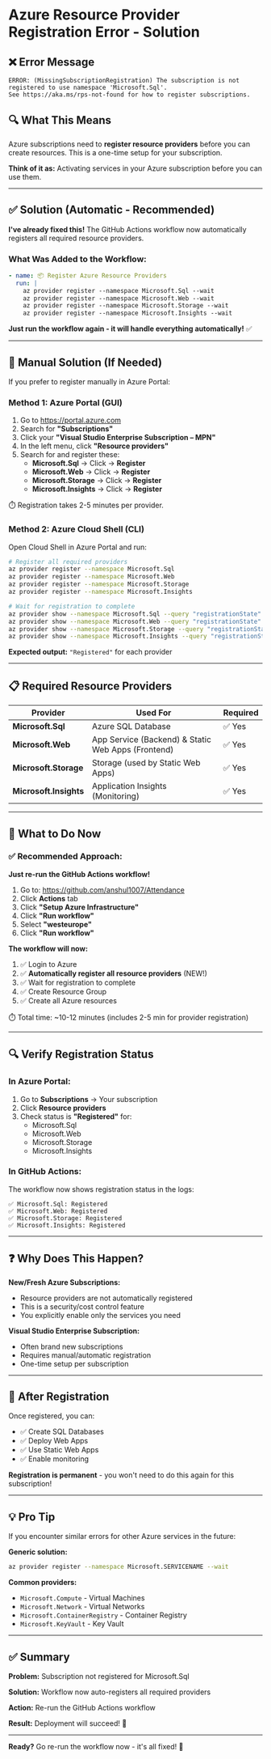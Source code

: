 # Azure Resource Provider Registration Error - Solution

## ❌ Error Message

```
ERROR: (MissingSubscriptionRegistration) The subscription is not registered to use namespace 'Microsoft.Sql'. 
See https://aka.ms/rps-not-found for how to register subscriptions.
```

## 🔍 What This Means

Azure subscriptions need to **register resource providers** before you can create resources. This is a one-time setup for your subscription.

**Think of it as:** Activating services in your Azure subscription before you can use them.

---

## ✅ Solution (Automatic - Recommended)

**I've already fixed this!** The GitHub Actions workflow now automatically registers all required resource providers.

### What Was Added to the Workflow:

```yaml
- name: 📦 Register Azure Resource Providers
  run: |
    az provider register --namespace Microsoft.Sql --wait
    az provider register --namespace Microsoft.Web --wait
    az provider register --namespace Microsoft.Storage --wait
    az provider register --namespace Microsoft.Insights --wait
```

**Just run the workflow again - it will handle everything automatically!** ✅

---

## 🔧 Manual Solution (If Needed)

If you prefer to register manually in Azure Portal:

### Method 1: Azure Portal (GUI)

1. Go to https://portal.azure.com
2. Search for **"Subscriptions"**
3. Click your **"Visual Studio Enterprise Subscription – MPN"**
4. In the left menu, click **"Resource providers"**
5. Search for and register these:
   - **Microsoft.Sql** → Click → **Register**
   - **Microsoft.Web** → Click → **Register**
   - **Microsoft.Storage** → Click → **Register**
   - **Microsoft.Insights** → Click → **Register**

⏱️ Registration takes 2-5 minutes per provider.

### Method 2: Azure Cloud Shell (CLI)

Open Cloud Shell in Azure Portal and run:

```bash
# Register all required providers
az provider register --namespace Microsoft.Sql
az provider register --namespace Microsoft.Web
az provider register --namespace Microsoft.Storage
az provider register --namespace Microsoft.Insights

# Wait for registration to complete
az provider show --namespace Microsoft.Sql --query "registrationState"
az provider show --namespace Microsoft.Web --query "registrationState"
az provider show --namespace Microsoft.Storage --query "registrationState"
az provider show --namespace Microsoft.Insights --query "registrationState"
```

**Expected output:** `"Registered"` for each provider

---

## 📋 Required Resource Providers

| Provider | Used For | Required |
|----------|----------|----------|
| **Microsoft.Sql** | Azure SQL Database | ✅ Yes |
| **Microsoft.Web** | App Service (Backend) & Static Web Apps (Frontend) | ✅ Yes |
| **Microsoft.Storage** | Storage (used by Static Web Apps) | ✅ Yes |
| **Microsoft.Insights** | Application Insights (Monitoring) | ✅ Yes |

---

## 🎯 What to Do Now

### ✅ Recommended Approach:

**Just re-run the GitHub Actions workflow!**

1. Go to: https://github.com/anshul1007/Attendance
2. Click **Actions** tab
3. Click **"Setup Azure Infrastructure"**
4. Click **"Run workflow"**
5. Select **"westeurope"**
6. Click **"Run workflow"**

**The workflow will now:**
1. ✅ Login to Azure
2. ✅ **Automatically register all resource providers** (NEW!)
3. ✅ Wait for registration to complete
4. ✅ Create Resource Group
5. ✅ Create all Azure resources

⏱️ Total time: ~10-12 minutes (includes 2-5 min for provider registration)

---

## 🔍 Verify Registration Status

### In Azure Portal:
1. Go to **Subscriptions** → Your subscription
2. Click **Resource providers**
3. Check status is **"Registered"** for:
   - Microsoft.Sql
   - Microsoft.Web
   - Microsoft.Storage
   - Microsoft.Insights

### In GitHub Actions:
The workflow now shows registration status in the logs:
```
✅ Microsoft.Sql: Registered
✅ Microsoft.Web: Registered
✅ Microsoft.Storage: Registered
✅ Microsoft.Insights: Registered
```

---

## ❓ Why Does This Happen?

**New/Fresh Azure Subscriptions:**
- Resource providers are not automatically registered
- This is a security/cost control feature
- You explicitly enable only the services you need

**Visual Studio Enterprise Subscription:**
- Often brand new subscriptions
- Requires manual/automatic registration
- One-time setup per subscription

---

## 🚀 After Registration

Once registered, you can:
- ✅ Create SQL Databases
- ✅ Deploy Web Apps
- ✅ Use Static Web Apps
- ✅ Enable monitoring

**Registration is permanent** - you won't need to do this again for this subscription!

---

## 💡 Pro Tip

If you encounter similar errors for other Azure services in the future:

**Generic solution:**
```bash
az provider register --namespace Microsoft.SERVICENAME --wait
```

**Common providers:**
- `Microsoft.Compute` - Virtual Machines
- `Microsoft.Network` - Virtual Networks
- `Microsoft.ContainerRegistry` - Container Registry
- `Microsoft.KeyVault` - Key Vault

---

## ✅ Summary

**Problem:** Subscription not registered for Microsoft.Sql

**Solution:** Workflow now auto-registers all required providers

**Action:** Re-run the GitHub Actions workflow

**Result:** Deployment will succeed! 🎉

---

**Ready?** Go re-run the workflow now - it's all fixed! 🚀
